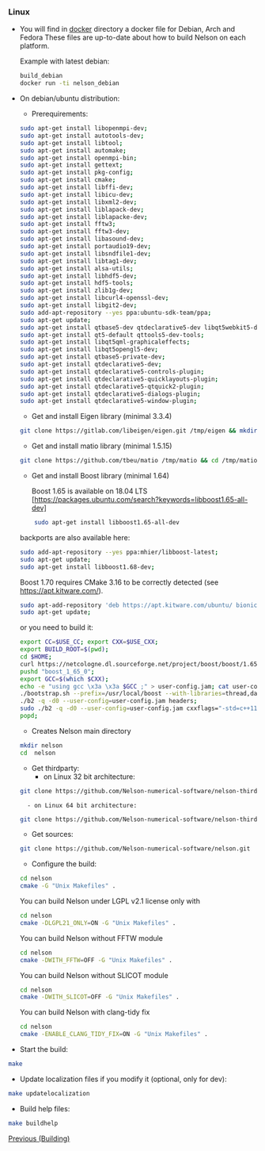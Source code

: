 ### Linux

- You will find in [docker](https://github.com/Nelson-numerical-software/nelson/tree/master/docker) directory a docker file for Debian, Arch and Fedora
  These files are up-to-date about how to build Nelson on each platform.

  Example with latest debian:

  ```bash
  build_debian
  docker run -ti nelson_debian
  ```

- On debian/ubuntu distribution:

  - Prerequirements:

  ```bash
  sudo apt-get install libopenmpi-dev;
  sudo apt-get install autotools-dev;
  sudo apt-get install libtool;
  sudo apt-get install automake;
  sudo apt-get install openmpi-bin;
  sudo apt-get install gettext;
  sudo apt-get install pkg-config;
  sudo apt-get install cmake;
  sudo apt-get install libffi-dev;
  sudo apt-get install libicu-dev;
  sudo apt-get install libxml2-dev;
  sudo apt-get install liblapack-dev;
  sudo apt-get install liblapacke-dev;
  sudo apt-get install fftw3;
  sudo apt-get install fftw3-dev;
  sudo apt-get install libasound-dev;
  sudo apt-get install portaudio19-dev;
  sudo apt-get install libsndfile1-dev;
  sudo apt-get install libtag1-dev;
  sudo apt-get install alsa-utils;
  sudo apt-get install libhdf5-dev;
  sudo apt-get install hdf5-tools;
  sudo apt-get install zlib1g-dev;
  sudo apt-get install libcurl4-openssl-dev;
  sudo apt-get install libgit2-dev;
  sudo add-apt-repository --yes ppa:ubuntu-sdk-team/ppa;
  sudo apt-get update;
  sudo apt-get install qtbase5-dev qtdeclarative5-dev libqt5webkit5-dev libsqlite3-dev;
  sudo apt-get install qt5-default qttools5-dev-tools;
  sudo apt-get install libqt5qml-graphicaleffects;
  sudo apt-get install libqt5opengl5-dev;
  sudo apt-get install qtbase5-private-dev;
  sudo apt-get install qtdeclarative5-dev;
  sudo apt-get install qtdeclarative5-controls-plugin;
  sudo apt-get install qtdeclarative5-quicklayouts-plugin;
  sudo apt-get install qtdeclarative5-qtquick2-plugin;
  sudo apt-get install qtdeclarative5-dialogs-plugin;
  sudo apt-get install qtdeclarative5-window-plugin;
  ```

  - Get and install Eigen library (minimal 3.3.4)

  ```bash
  git clone https://gitlab.com/libeigen/eigen.git /tmp/eigen && mkdir /tmp/eigen-build && cd /tmp/eigen && git checkout 3.3.4 && cd - && cd /tmp/eigen-build && cmake . /tmp/eigen && make -j4 && sudo make install && cd -;
  ```

  - Get and install matio library (minimal 1.5.15)

  ```bash
  git clone https://github.com/tbeu/matio /tmp/matio && cd /tmp/matio && git checkout v1.5.16 && cd /tmp/matio && ./autogen.sh && ./configure --enable-shared --enable-mat73=yes --enable-extended-sparse=no --with-pic && make && make install
  ```

  - Get and install Boost library (minimal 1.64)

    Boost 1.65 is available on 18.04 LTS [https://packages.ubuntu.com/search?keywords=libboost1.65-all-dev]

  ```bash
      sudo apt-get install libboost1.65-all-dev
  ```

  backports are also available here:

  ```bash
  sudo add-apt-repository --yes ppa:mhier/libboost-latest;
  sudo apt-get update;
  sudo apt-get install libboost1.68-dev;
  ```

  Boost 1.70 requires CMake 3.16 to be correctly detected (see https://apt.kitware.com/).

  ```bash
  sudo apt-add-repository 'deb https://apt.kitware.com/ubuntu/ bionic main'
  sudo apt-get update;
  ```

  or you need to build it:

  ```bash
  export CC=$USE_CC; export CXX=$USE_CXX;
  export BUILD_ROOT=$(pwd);
  cd $HOME;
  curl https://netcologne.dl.sourceforge.net/project/boost/boost/1.65.0/boost_1_65_0.tar.bz2 | tar xj;
  pushd "boost_1_65_0";
  export GCC=$(which $CXX);
  echo -e "using gcc \x3a \x3a $GCC ;" > user-config.jam; cat user-config.jam;
  ./bootstrap.sh --prefix=/usr/local/boost --with-libraries=thread,date_time,filesystem,system,program_options,chrono,regex,locale,iostreams;
  ./b2 -q -d0 --user-config=user-config.jam headers;
  sudo ./b2 -q -d0 --user-config=user-config.jam cxxflags="-std=c++11 -fPIC" threading=multi link=shared install;
  popd;
  ```

  - Creates Nelson main directory

  ```bash
  mkdir nelson
  cd  nelson
  ```

  - Get thirdparty:
    - on Linux 32 bit architecture:

  ```bash
  git clone https://github.com/Nelson-numerical-software/nelson-thirdparty-linux32.git
  ```

        - on Linux 64 bit architecture:

  ```bash
  git clone https://github.com/Nelson-numerical-software/nelson-thirdparty-linux64.git
  ```

  - Get sources:

  ```bash
  git clone https://github.com/Nelson-numerical-software/nelson.git
  ```

  - Configure the build:

  ```bash
  cd nelson
  cmake -G "Unix Makefiles" .
  ```

  You can build Nelson under LGPL v2.1 license only with

  ```bash
  cd nelson
  cmake -DLGPL21_ONLY=ON -G "Unix Makefiles" .
  ```

  You can build Nelson without FFTW module

  ```bash
  cd nelson
  cmake -DWITH_FFTW=OFF -G "Unix Makefiles" .
  ```

  You can build Nelson without SLICOT module

  ```bash
  cd nelson
  cmake -DWITH_SLICOT=OFF -G "Unix Makefiles" .
  ```

  You can build Nelson with clang-tidy fix

  ```bash
  cd nelson
  cmake -ENABLE_CLANG_TIDY_FIX=ON -G "Unix Makefiles" .
  ```

- Start the build:

```bash
make
```

- Update localization files if you modify it (optional, only for dev):

```bash
make updatelocalization
```

- Build help files:

```bash
make buildhelp
```

[Previous (Building)](BUILDING.md)
